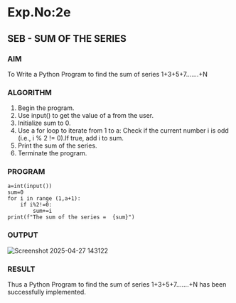 # Exp.No:2e  
  ## SEB - SUM OF THE SERIES

### AIM  
To Write a Python Program to find the sum of series 1+3+5+7.......+N 

### ALGORITHM

1. Begin the program.
2. Use input() to get the value of a from the user.
3. Initialize sum to 0.
4. Use a for loop to iterate from 1 to a: Check if the current number i is odd (i.e., i % 2 != 0).If true, add i to sum.
5. Print the sum of the series.
6. Terminate the program.

### PROGRAM
```
a=int(input())
sum=0
for i in range (1,a+1):
    if i%2!=0:
        sum+=i
print(f"The sum of the series =  {sum}")
```
### OUTPUT
![Screenshot 2025-04-27 143122](https://github.com/user-attachments/assets/71b9f81f-6487-4ed7-a679-7deda1dee7a5)

### RESULT
Thus a Python Program to find the sum of series 1+3+5+7.......+N has been successfully implemented.
 
